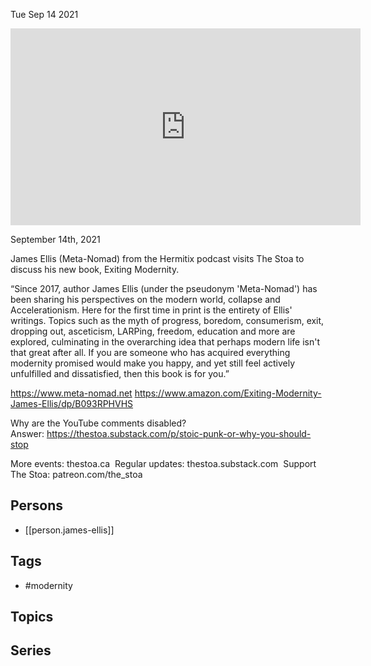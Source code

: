 



Tue Sep 14 2021

<iframe width="560" height="315" src="https://www.youtube.com/embed/0xm69NvrD-o" title="Exiting Modernity w/ James Ellis (Meta-Nomad)" frameborder="0" allow="accelerometer; autoplay; clipboard-write; encrypted-media; gyroscope; picture-in-picture" allowfullscreen ></iframe>

September 14th, 2021

James Ellis (Meta-Nomad) from the Hermitix podcast visits The Stoa to discuss his new book, Exiting Modernity.

“Since 2017, author James Ellis (under the pseudonym 'Meta-Nomad') has been sharing his perspectives on the modern world, collapse and Accelerationism. Here for the first time in print is the entirety of Ellis' writings. Topics such as the myth of progress, boredom, consumerism, exit, dropping out, asceticism, LARPing, freedom, education and more are explored, culminating in the overarching idea that perhaps modern life isn't that great after all. If you are someone who has acquired everything modernity promised would make you happy, and yet still feel actively unfulfilled and dissatisfied, then this book is for you.”

https://www.meta-nomad.net
https://www.amazon.com/Exiting-Modernity-James-Ellis/dp/B093RPHVHS

Why are the YouTube comments disabled? Answer: https://thestoa.substack.com/p/stoic-punk-or-why-you-should-stop

More events: thestoa.ca 
Regular updates: thestoa.substack.com 
Support The Stoa: patreon.com/the_stoa

## Persons

- [[person.james-ellis]]

## Tags

- #modernity

## Topics



## Series



